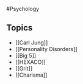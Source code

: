 #Psychology 
## Topics
* [[Carl Jung]]
* [[Personality Disorders]]
* [[Big 5]]
* [[HEXACO]]
* [[Grit]]
* [[Charisma]]